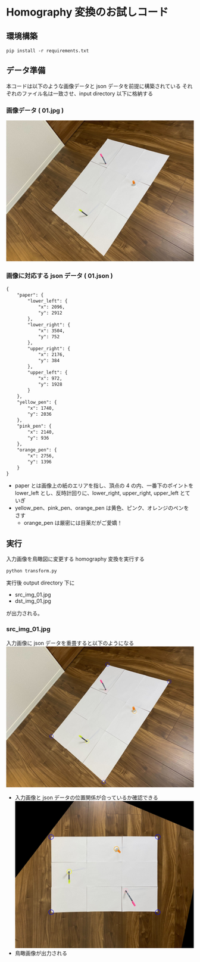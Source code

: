 # Homography 変換のお試しコード

## 環境構築
```
pip install -r requirements.txt
```

## データ準備
本コードは以下のような画像データと json データを前提に構築されている
それぞれのファイル名は一致させ、input directory 以下に格納する
### 画像データ ( 01.jpg )
![入力画像](./sample/01.jpg)
### 画像に対応する json データ ( 01.json )
```
{
    "paper": {
        "lower_left": {
            "x": 2096,
            "y": 2912
        },
        "lower_right": {
            "x": 3504,
            "y": 752
        },
        "upper_right": {
            "x": 2176,
            "y": 384
        },
        "upper_left": {
            "x": 972,
            "y": 1928
        }
    },
    "yellow_pen": {
        "x": 1740,
        "y": 2036
    },
    "pink_pen": {
        "x": 2140,
        "y": 936
    },
    "orange_pen": {
        "x": 2756,
        "y": 1396
    }
}
```
- paper とは画像上の紙のエリアを指し、頂点の 4 の内、一番下のポイントを lower_left とし、反時計回りに、lower_right, upper_right, upper_left とていぎ
- yellow_pen、pink_pen、orange_pen は黄色、ピンク、オレンジのペンをさす
    - orange_pen は厳密には目薬だがご愛嬌！

## 実行
入力画像を鳥瞰図に変更する homography 変換を実行する
```
python transform.py
```
実行後 output directory 下に

- src_img_01.jpg
- dst_img_01.jpg

が出力される。
### src_img_01.jpg
入力画像に json データを重畳すると以下のようになる
![重畳画像](./sample/src_img_01.jpg)
- 入力画像と json データの位置関係が合っているか確認できる
![ホモグラフィ変換後の画像](./sample/dst_img_01.jpg)
- 鳥瞰画像が出力される